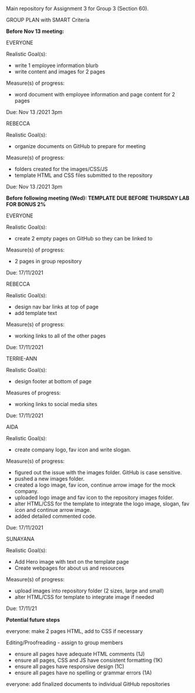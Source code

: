 Main repository for Assignment 3 for Group 3 (Section 60). 

GROUP PLAN with SMART Criteria


**Before Nov 13 meeting:**

EVERYONE

  Realistic Goal(s): 
  - write 1 employee information blurb
  - write content and images for 2 pages

  Measure(s) of progress:
  - word document with employee information and page content for 2 pages

  Due: Nov 13 /2021 3pm

REBECCA

  Realistic Goal(s): 
  - organize documents on GitHub to prepare for meeting

  Measure(s) of progress:
  - folders created for the images/CSS/JS
  - template HTML and CSS files submitted to the repository

  Due: Nov 13 /2021 3pm

**Before following meeting (Wed): TEMPLATE DUE BEFORE THURSDAY LAB FOR BONUS 2%**

EVERYONE

  Realistic Goal(s): 
  - create 2 empty pages on GitHub so they can be linked to

  Measure(s) of progress:
  - 2 pages in group repository

  Due: 17/11/2021

REBECCA

  Realistic Goal(s): 
  - design nav bar links at top of page
  - add template text

  Measure(s) of progress:
   - working links to all of the other pages

Due: 17/11/2021

TERRIE-ANN

  Realistic Goal(s): 
  - design footer at bottom of page

  Measures of progress:
   - working links to social media sites

  Due: 17/11/2021

AIDA

  Realistic Goal(s): 
  - create company logo, fav icon and write slogan.

  Measure(s) of progress:
  - figured out the issue with the images folder. GitHub is case sensitive. 
  - pushed a new images folder.
  - created a logo image, fav icon, continue arrow image for the mock company.  
  - uploaded logo image and fav icon to the repository images folder. 
  - alter HTML/CSS for the template to integrate the logo image, slogan, fav icon and continue arrow image. 
  - added detailed commented code. 

Due: 17/11/2021
           
SUNAYANA

  Realistic Goal(s): 
  - Add Hero image with text on the template page
  - Create webpages for about us and resources

  Measure(s) of progress:
  - upload images into repository folder (2 sizes, large and small)
  - alter HTML/CSS for template to integrate image if needed

  Due: 17/11/21 

**Potential future steps**

everyone: make 2 pages HTML, add to CSS if necessary

Editing/Proofreading - assign to group members

- ensure all pages have adequate HTML comments (1J)
- ensure all pages, CSS and JS have consistent formatting (1K)
- ensure all pages have responsive design (1C)
- ensure all pages have no spelling or grammar errors (1A)

everyone: add finalized documents to individual GitHub repositories

